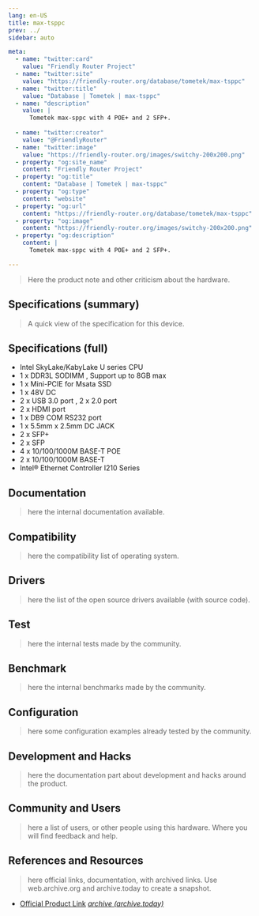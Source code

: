 ```yaml
---
lang: en-US
title: max-tsppc
prev: ../
sidebar: auto

meta:
  - name: "twitter:card"
    value: "Friendly Router Project"
  - name: "twitter:site"
    value: "https://friendly-router.org/database/tometek/max-tsppc"
  - name: "twitter:title"
    value: "Database | Tometek | max-tsppc"
  - name: "description" 
    value: | 
      Tometek max-sppc with 4 POE+ and 2 SFP+.
      
  - name: "twitter:creator"
    value: "@FriendlyRouter"
  - name: "twitter:image"
    value: "https://friendly-router.org/images/switchy-200x200.png"
  - property: "og:site_name"
    content: "Friendly Router Project"
  - property: "og:title"
    content: "Database | Tometek | max-tsppc"
  - property: "og:type"
    content: "website"
  - property: "og:url"
    content: "https://friendly-router.org/database/tometek/max-tsppc"
  - property: "og:image"
    content: "https://friendly-router.org/images/switchy-200x200.png"
  - property: "og:description"
    content: |
      Tometek max-sppc with 4 POE+ and 2 SFP+.

---
```


> Here the product note and other criticism about the hardware.

## Specifications (summary)

> A quick view of the specification for this device.

## Specifications (full)

 * Intel SkyLake/KabyLake U series CPU
 * 1 x DDR3L SODIMM , Support up to 8GB max
 * 1 x Mini-PCIE for Msata SSD
 * 1 x 48V DC 
 * 2 x USB 3.0 port , 2 x 2.0 port 
 * 2 x HDMI port 
 * 1 x DB9 COM RS232 port
 * 1 x 5.5mm x 2.5mm DC JACK
 * 2 x SFP+
 * 2 x SFP 
 * 4 x 10/100/1000M BASE-T POE
 * 2 x 10/100/1000M BASE-T
 * Intel® Ethernet Controller I210 Series

## Documentation

> here the internal documentation available.

## Compatibility

> here the compatibility list of operating system.

## Drivers

> here the list of the open source drivers available (with source
> code).

## Test

> here the internal tests made by the community.

## Benchmark

> here the internal benchmarks made by the community.

## Configuration

> here some configuration examples already tested by the community.

## Development and Hacks

> here the documentation part about development and hacks around the
> product.

## Community and Users

> here a list of users, or other people using this hardware. Where you
> will find feedback and help.

## References and Resources

> here official links, documentation, with archived links. Use
> web.archive.org and archive.today to create a snapshot.

 * [Official Product Link](http://www.tometek.com/product_more.asp?id=2824&class_name=POE%20Mini%20PC&class_id=581&sid=580)
   [*archive (archive.today)*](https://archive.ph/UUB4p)
